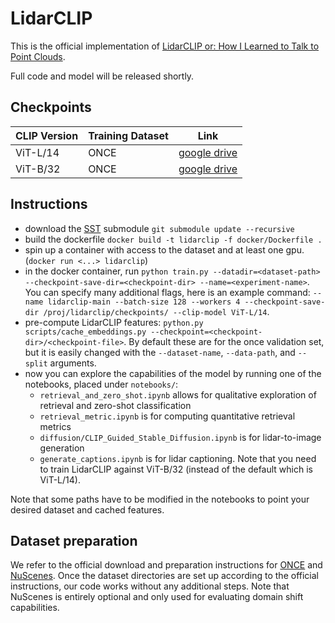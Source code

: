 # LidarCLIP

This is the official implementation of [LidarCLIP or: How I Learned to Talk to Point Clouds](https://arxiv.org/abs/2212.06858).

Full code and model will be released shortly.

## Checkpoints

| CLIP Version | Training Dataset | Link                                                                              |
| ------------ | ---------------- | --------------------------------------------------------------------------------- |
| ViT-L/14     | ONCE             | [google drive](https://drive.google.com/file/d/1ANImRlmcZ3Yoa1jbLrQO57M0-T2iIbL2) |
| ViT-B/32     | ONCE             | [google drive](https://drive.google.com/file/d/1eNsfQDz7TYT2UCYhxKQcWIZMfAuAHkUA) |


## Instructions

- download the [SST](https://github.com/tusen-ai/SST) submodule `git submodule update --recursive`
- build the dockerfile `docker build -t lidarclip -f docker/Dockerfile .`
- spin up a container with access to the dataset and at least one gpu. (`docker run <...> lidarclip`)
- in the docker container, run `python train.py --datadir=<dataset-path> --checkpoint-save-dir=<checkpoint-dir> --name=<experiment-name>`. You can specify many additional flags, here is an example command: `--name lidarclip-main --batch-size 128 --workers 4 --checkpoint-save-dir /proj/lidarclip/checkpoints/ --clip-model ViT-L/14`.
- pre-compute LidarCLIP features: `python.py scripts/cache_embeddings.py --checkpoint=<checkpoint-dir>/<checkpoint-file>`. By default these are for the once validation set, but it is easily changed with the `--dataset-name`, `--data-path`, and `--split` arguments.
- now you can explore the capabilities of the model by running one of the notebooks, placed under `notebooks/`:
    - `retrieval_and_zero_shot.ipynb` allows for qualitative exploration of retrieval and zero-shot classification
    - `retrieval_metric.ipynb` is for computing quantitative retrieval metrics
    - `diffusion/CLIP_Guided_Stable_Diffusion.ipynb` is for lidar-to-image generation
    - `generate_captions.ipynb` is for lidar captioning. Note that you need to train LidarCLIP against ViT-B/32 (instead of the default which is ViT-L/14).

Note that some paths have to be modified in the notebooks to point your desired dataset and cached features.

## Dataset preparation

We refer to the official download and preparation instructions for [ONCE](https://once-for-auto-driving.github.io/download.html) and [NuScenes](https://nuscenes.org/nuscenes#download). Once the dataset directories are set up according to the official instructions, our code works without any additional steps. Note that NuScenes is entirely optional and only used for evaluating domain shift capabilities.
